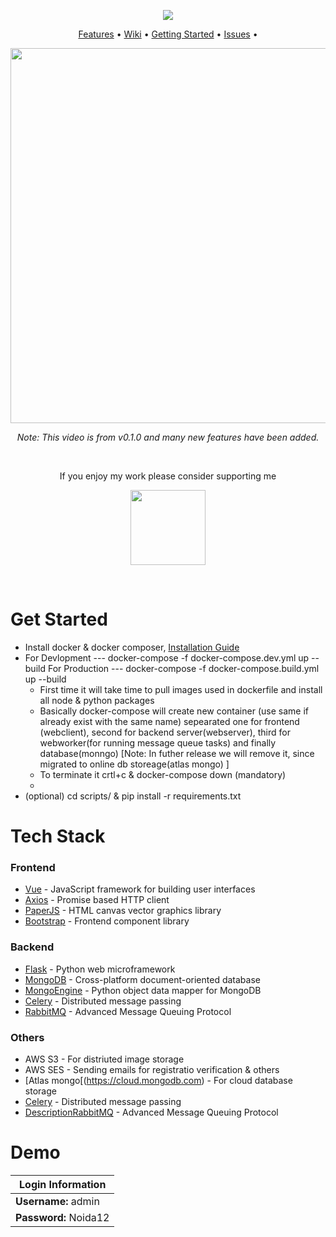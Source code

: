 <p align="center"><img src="https://neuralmarker-logos.s3-us-west-2.amazonaws.com/logo.png"></p>

<p align="center">
  <a href="#features">Features</a> •
  <a href="https://github.com/jsbroks/coco-annotator/wiki">Wiki</a> •
  <a href="https://github.com/jsbroks/coco-annotator/wiki/Getting-Started">Getting Started</a> •
  <a href="https://github.com/jsbroks/coco-annotator/issues">Issues</a> •
</p>


<p align="center"><img width="600" src="https://i.imgur.com/m4RmjCp.gif"></p>
<p align="center"><i>Note: This video is from v0.1.0 and many new features have been added.</i></p>

<br>
<p align="center">If you enjoy my work please consider supporting me</p>
<p align="center">
  <a href="https://www.patreon.com/jsbroks">
    <img src="https://c5.patreon.com/external/logo/become_a_patron_button@2x.png" width="120">
  </a>
</p>
<br>

# Get Started
- Install docker & docker composer, [Installation Guide](https://docs.google.com/document/d/1DAoNNX8xjUm53rHAAz2VrVI5b77teguNBx4uccrPQ9A/edit?usp=sharing)
- For Devlopment --- docker-compose -f docker-compose.dev.yml up --build 
  For Production --- docker-compose -f docker-compose.build.yml up --build 
  <ul>
  <li>First time it will take time to pull images used in dockerfile and install all node & python packages</li>
  <li>Basically docker-compose will create new container (use same if already exist with the same name) sepearated one for frontend (webclient), second for backend server(webserver), third for webworker(for running message queue tasks) and finally database(monngo) [Note: In futher release we will remove it, since migrated to online db storeage(atlas mongo) ] </li>
  <li>To terminate it crtl+c &  docker-compose down (mandatory)</li>
  <li></li>
  </ul>
- (optional) cd scripts/ & pip install -r requirements.txt 


# Tech Stack
### Frontend

- [Vue](https://vuejs.org/) - JavaScript framework for building user interfaces
- [Axios](https://github.com/axios/axios) - Promise based HTTP client
- [PaperJS](http://paperjs.org/) - HTML canvas vector graphics library
- [Bootstrap](https://getbootstrap.com/) - Frontend component library

### Backend

- [Flask](http://flask.pocoo.org/) - Python web microframework
- [MongoDB](https://www.mongodb.com/) - Cross-platform document-oriented database
- [MongoEngine](http://mongoengine.org/) - Python object data mapper for MongoDB
- [Celery](http://www.celeryproject.org/) - Distributed message passing
- [RabbitMQ](http://mongoengine.org/) - Advanced Message Queuing Protocol 

### Others

- AWS S3 - For distriuted image storage
- AWS SES - Sending emails for registratio verification & others
- [Atlas mongo[(https://cloud.mongodb.com) - For cloud database storage
- [Celery](http://www.celeryproject.org/) - Distributed message passing
- [DescriptionRabbitMQ](http://mongoengine.org/) - Advanced Message Queuing Protocol 



# Demo
| Login Information      |
| ---------------------- |
| **Username:** admin    |
| **Password:** Noida12  |

